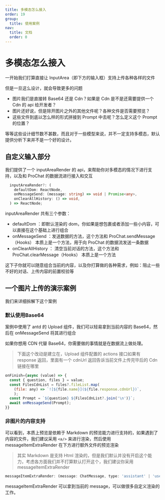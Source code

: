 ```yaml
---
title: 多模态怎么接入
order: 19
group:
  title: 使用案例
nav:
  title: 文档
  order: 0
---
```


# 多模态怎么接入

一开始我们打算直接让 InputArea（即下方的输入框）支持上传各种各样的文件

但是一旦这么设计，就会导致更多的问题

- 图片我们是直接转 Base64 还是 Cdn？如果是 Cdn 是不是还需要提供一个 Cdn 的 api 给开发者？
- 图片还好说，但是除开图片之外的其他文件呢？各种文件是否需要预览？
- 这些文件到底以怎么样的形式拼接到 Prompt 中去呢？怎么定义这个 Prompt 的位置？

等等这些设计细节数不甚数，而且对于一些模型来说，并不一定支持多模态，默认提供分析下来并不是一个好的设计。

## 自定义输入部分

我们提供了一个 inputAreaRender 的 api，来帮助你对多模态的情况下进行支持，以及和 ProChat 的数据流进行接入和交互

```ts
  inputAreaRender?: (
    defaultDom: ReactNode,
    onMessageSend: (message: string) => void | Promise<any>,
    onClearAllHistory: () => void,
  ) => ReactNode;
```

inputAreaRender 共有三个参数：

- defaultDom ：即默认渲染的 dom，你如果是想包裹或者添加一些小内容，可以直接在这个基础上进行组合
- onMessageSend ：发送数据的方法，这个方法和 ProChat.sendMessage（Hooks） 本质上是一个方法，用于向 ProChat 的数据流发送一条数据
- onClearAllHistory ： 清空当前对话的方法，这个方法和 ProChat.clearMessage（Hooks） 本质上是一个方法

这下子你就可以随意组合当前的内容，以及你打算做的各种需求，例如：阻止一些不好的对话、上传内容的前置校验等

## 一个图片上传的演示案例

<code src="./demos/inputAreaRender.tsx" ></code>

我们来详细拆解下这个案例

### 默认使用Base64

案例中使用了 antd 的 Upload 组件，我们可以轻易拿到当前内容的 Base64，然后在 onMessageSend 将其进行组合

如果你想用 CDN 代替 Base64，你需要做的事情就是在数据流上做处理。

> 下面这个改动是建立在，Upload 组件配置的 actions 接口如果有 response 返回，里面有一个 cdnUrl 返回告诉当前文件上传完毕后的 Cdn 链接在哪里

```js
onFinish={async (value) => {
  const { question, files } = value;
  const FilesCdnList = files?.fileList.map(
    (file: any) => `![${file.name}](${file.response.cdnUrl})`,
    );
  const Prompt = `${question} ${FilesCdnList?.join('\n')}`;
  await onMessageSend(Prompt);
}}
```

### 非图片的内容支持

可以看到，本质上预览是依赖于 Markdown 的预览能力进行支持的，如果遇到了内容的文件，我们建议采用 `<a/>` 来进行渲染，然后使用 messageItemExtraRender 在下方进行额外文件的预览渲染

> 其实 Markdown 是支持 Html 渲染的，但是我们默认并没有开启这个能力，考虑各方面我们并不打算默认打开这个，我们建议你采用 messageItemExtraRender

```ts
messageItemExtraRender: (message: ChatMessage, type: 'assistant' | 'user') => React.ReactNode;
```

messageItemExtraRender 可以拿到当前的 message，可以做很多自定义渲染的工作。

